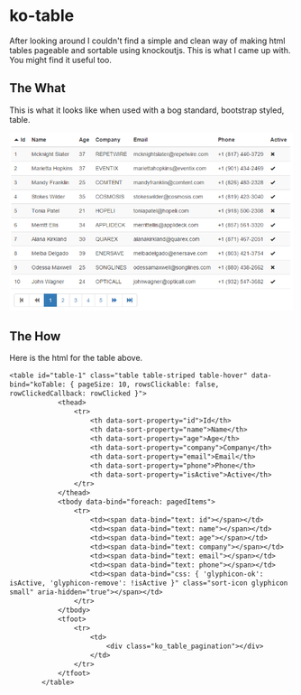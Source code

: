 # ko-table #
After looking around I couldn't find a simple and clean way of making html tables pageable and sortable using knockoutjs. This is what I came up with. You might find it useful too.

## The What ##
This is what it looks like when used with a bog standard, bootstrap styled, table.

![An example table](./example_table.png "An example table")


## The How ##
Here is the html for the table above.

```
<table id="table-1" class="table table-striped table-hover" data-bind="koTable: { pageSize: 10, rowsClickable: false, rowClickedCallback: rowClicked }">
            <thead>
                <tr>
                    <th data-sort-property="id">Id</th>
                    <th data-sort-property="name">Name</th>
                    <th data-sort-property="age">Age</th>
                    <th data-sort-property="company">Company</th>
                    <th data-sort-property="email">Email</th>
                    <th data-sort-property="phone">Phone</th>
                    <th data-sort-property="isActive">Active</th>
                </tr>
            </thead>
            <tbody data-bind="foreach: pagedItems">
                <tr>
                    <td><span data-bind="text: id"></span></td>
                    <td><span data-bind="text: name"></span></td>
                    <td><span data-bind="text: age"></span></td>
                    <td><span data-bind="text: company"></span></td>
                    <td><span data-bind="text: email"></span></td>
                    <td><span data-bind="text: phone"></span></td>
                    <td><span data-bind="css: { 'glyphicon-ok': isActive, 'glyphicon-remove': !isActive }" class="sort-icon glyphicon small" aria-hidden="true"></span></td>
                </tr>
            </tbody>
            <tfoot>
                <tr>
                    <td>
                        <div class="ko_table_pagination"></div>
                    </td>
                </tr>
            </tfoot>
        </table>
```
